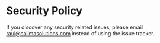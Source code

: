 # Security Policy

If you discover any security related issues, please email raul@calimasolutions.com instead of using the issue tracker.
